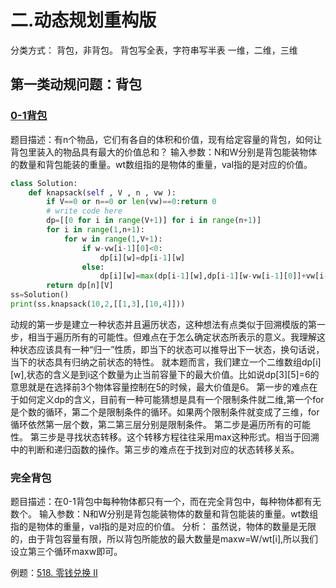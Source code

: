 # 二.动态规划重构版
分类方式：
背包，非背包。
背包写全表，字符串写半表
一维，二维，三维
## 第一类动规问题：背包

### [0-1背包](https://www.nowcoder.com/questionTerminal/2820ea076d144b30806e72de5e5d4bbf?f=discussion)
题目描述：有n个物品，它们有各自的体积和价值，现有给定容量的背包，如何让背包里装入的物品具有最大的价值总和？
输入参数：N和W分别是背包能装物体的数量和背包能装的重量。wt数组指的是物体的重量，val指的是对应的价值。
```python
class Solution:
    def knapsack(self , V , n , vw ):
        if V==0 or n==0 or len(vw)==0:return 0
        # write code here
        dp=[[0 for i in range(V+1)] for i in range(n+1)]
        for i in range(1,n+1):
            for w in range(1,V+1):
                if w-vw[i-1][0]<0:
                    dp[i][w]=dp[i-1][w]
                else:
                    dp[i][w]=max(dp[i-1][w],dp[i-1][w-vw[i-1][0]]+vw[i-1][1])
        return dp[n][V]
ss=Solution()
print(ss.knapsack(10,2,[[1,3],[10,4]]))
```
动规的第一步是建立一种状态并且遍历状态，这种想法有点类似于回溯模版的第一步，相当于遍历所有的可能性。但难点在于怎么确定状态所表示的意义。我理解这种状态应该具有一种“归一”性质，即当下的状态可以推导出下一状态，换句话说，当下的状态具有归纳之前状态的特性。
就本题而言，我们建立一个二维数组dp[i][w],状态的含义是到i这个数量为止当前容量下的最大价值。比如说dp[3][5]=6的意思就是在选择前3个物体容量控制在5的时候，最大价值是6。
第一步的难点在于如何定义dp的含义，目前有一种可能猜想是具有一个限制条件就二维,第一个for是个数的循环，第二个是限制条件的循环。如果两个限制条件就变成了三维，for循环依然第一层个数，第二第三层分别是限制条件。
第二步是遍历所有的可能性。
第三步是寻找状态转移。这个转移方程往往采用max这种形式。相当于回溯中的判断和递归函数的操作。第三步的难点在于找到对应的状态转移关系。

### 完全背包
题目描述：在0-1背包中每种物体都只有一个，而在完全背包中，每种物体都有无数个。
输入参数：N和W分别是背包能装物体的数量和背包能装的重量。wt数组指的是物体的重量，val指的是对应的价值。
分析：
虽然说，物体的数量是无限的，由于背包容量有限，所以背包所能放的最大数量是maxw=W/wt[i],所以我们设立第三个循环maxw即可。

例题：[518. 零钱兑换 II](https://leetcode-cn.com/problems/coin-change-2/)